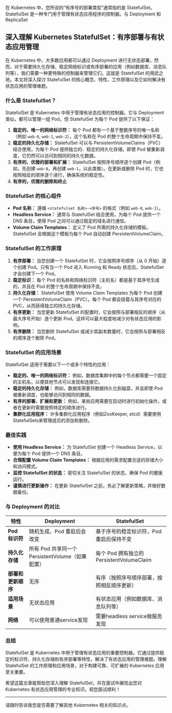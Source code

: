 在 Kubernetes 中，您所说的“有序号的部署类型”通常指的是 StatefulSet。StatefulSet 是一种专门用于管理有状态应用程序的控制器。与 Deployment 和 ReplicaSet

## 深入理解 Kubernetes StatefulSet：有序部署与有状态应用管理

在 Kubernetes 中，大多数应用都可以通过 Deployment 进行无状态部署。然而，对于需要持久化存储、稳定网络标识或有序部署的应用（例如数据库、消息队列等），我们需要一种更特殊的控制器来管理它们。这就是 StatefulSet 的用武之地。本文将深入探讨 StatefulSet 的核心概念、特性、工作原理以及它如何解决有状态应用的管理难题。

### 什么是 StatefulSet？

StatefulSet 是 Kubernetes 中用于管理有状态应用的控制器。它与 Deployment 类似，都可以管理一组 Pod，但 StatefulSet 为每个 Pod 提供了以下保证：

1.  **稳定的、唯一的网络标识符：** 每个 Pod 都有一个基于整数序号的唯一名称（例如 `web-0`, `web-1`, `web-2`），这个名称在 Pod 的整个生命周期中保持不变。
2.  **稳定的持久化存储：** StatefulSet 可以与 PersistentVolumeClaims（PVC）结合使用，为每个 Pod 提供独立的、稳定的持久化存储。即使 Pod 被重新调度，它仍然可以访问到相同的持久化数据。
3.  **有序的、优雅的部署和扩展：** StatefulSet 按照序号顺序逐个创建 Pod（例如，先创建 `web-0`，再创建 `web-1`，以此类推）。在更新或删除 Pod 时，它也按照相反的顺序逐个进行，确保系统的稳定性。
4. **有序的，优雅的删除和终止**

### StatefulSet 的核心组件

*   **Pod 名称：** 遵循 `<statefulset 名称>-<序号>` 的格式（例如 `web-0`, `web-1`）。
*   **Headless Service：** 通常与 StatefulSet 结合使用，为每个 Pod 提供一个 DNS 条目，使得 Pod 之间可以通过稳定的域名进行通信。
*   **Volume Claim Templates：** 定义了 Pod 所需的持久化存储的模板。StatefulSet 会根据这个模板为每个 Pod 自动创建 PersistentVolumeClaim。

### StatefulSet 的工作原理

1.  **有序部署：** 当您创建一个 StatefulSet 时，它会按照序号顺序（从 0 开始）逐个创建 Pod。只有当一个 Pod 进入 Running 和 Ready 状态后，StatefulSet 才会创建下一个 Pod。
2.  **稳定标识：** 每个 Pod 的名称和网络标识符（主机名）都是基于其序号生成的，并且在 Pod 的整个生命周期中保持不变。
3.  **持久化存储：** StatefulSet 使用 Volume Claim Templates 为每个 Pod 创建一个 PersistentVolumeClaim（PVC）。每个 Pod 都会挂载与其序号对应的 PVC，从而获得独立的持久化存储。
4.  **有序更新：** 当您更新 StatefulSet 的配置时，它会按照与部署相反的顺序（从最大序号开始）逐个更新 Pod。这样可以最大程度地减少对有状态应用的影响。
5.  **有序删除：** 当您删除 StatefulSet 或减少其副本数量时，它会按照与部署相反的顺序逐个删除 Pod。

### StatefulSet 的应用场景

StatefulSet 适用于需要以下一个或多个特性的应用：

*   **稳定的、唯一的网络标识符：** 例如，数据库集群中的每个节点都需要一个固定的主机名，以便其他节点可以发现和连接它。
*   **稳定的持久化存储：** 例如，数据库需要将数据持久化到磁盘，并且即使 Pod 被重新调度，也能够访问到相同的数据。
*   **有序的部署、扩展和更新：** 例如，某些应用需要在启动时进行初始化操作，或者在更新时需要按照特定的顺序进行。
*   **集群化应用程序：** 许多集群化应用程序（例如ZooKeeper, etcd）需要使用StatefulSets来管理成员的添加和删除。

### 最佳实践

*   **使用 Headless Service：** 为 StatefulSet 创建一个 Headless Service，以便为每个 Pod 提供一个 DNS 条目。
*   **合理配置 Volume Claim Templates：** 根据应用的需求配置合适的存储大小和访问模式。
*   **监控 StatefulSet 的状态：** 密切关注 StatefulSet 的状态，确保 Pod 的健康运行。
*   **谨慎进行更新操作：** 在更新 StatefulSet 之前，务必了解更新策略，并做好数据备份。

### 与 Deployment 的对比

| 特性             | Deployment                                                                                                        | StatefulSet                                                                                                                                           |
| ---------------- | ----------------------------------------------------------------------------------------------------------------- | ----------------------------------------------------------------------------------------------------------------------------------------------------- |
| **Pod 标识符**     | 随机生成，Pod 重启后会改变                                                                                               | 基于序号的稳定标识符，Pod 重启后保持不变                                                                                                                      |
| **持久化存储**   | 所有 Pod 共享同一个 PersistentVolume（如果配置）                                                                            | 每个 Pod 拥有独立的 PersistentVolumeClaim                                                                                                                 |
| **部署和更新顺序** | 无序                                                                                                                | 有序（按照序号顺序部署，按照相反顺序更新）                                                                                                                       |
| **适用场景**     | 无状态应用                                                                                                          | 有状态应用（例如数据库、消息队列等）                                                                                                                      |
| **网络**     | 可以使用普通service发现                                                                                                          | 需要headless service做服务发现                                                                                                                      |

### 总结

StatefulSet 是 Kubernetes 中用于管理有状态应用的重要控制器。它通过提供稳定的标识符、持久化存储和有序部署等特性，解决了有状态应用的管理难题。理解 StatefulSet 的工作原理和应用场景，对于构建可靠、可扩展的 Kubernetes 应用至关重要。

希望这篇文章能帮助您深入理解 StatefulSet，并在面试中展现出您对 Kubernetes 有状态应用管理的专业知识。祝您面试顺利！

---

请随时告诉我您是否需要了解其他 Kubernetes 相关的知识点。
